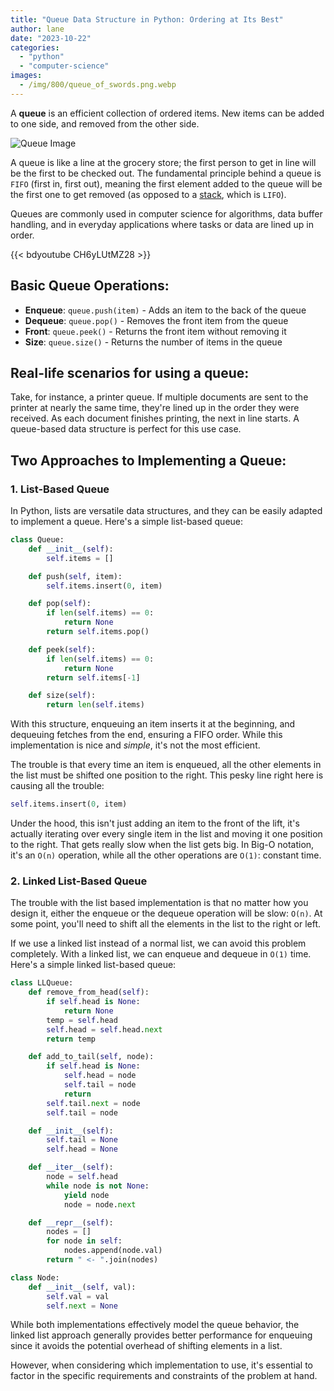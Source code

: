 ```yaml
---
title: "Queue Data Structure in Python: Ordering at Its Best"
author: lane
date: "2023-10-22"
categories:
  - "python"
  - "computer-science"
images:
  - /img/800/queue_of_swords.png.webp
---
```


A **queue** is an efficient collection of ordered items. New items can be added to one side, and removed from the other side.

![Queue Image](https://i.imgur.com/axhYf8C.png)

A queue is like a line at the grocery store; the first person to get in line will be the first to be checked out. The fundamental principle behind a queue is `FIFO` (first in, first out), meaning the first element added to the queue will be the first one to get removed (as opposed to a [stack](/python/stack-data-structure-python/), which is `LIFO`).

Queues are commonly used in computer science for algorithms, data buffer handling, and in everyday applications where tasks or data are lined up in order.

{{< bdyoutube CH6yLUtMZ28 >}}

## Basic Queue Operations:

* **Enqueue**: `queue.push(item)` - Adds an item to the back of the queue
* **Dequeue**: `queue.pop()` - Removes the front item from the queue
* **Front**: `queue.peek()` - Returns the front item without removing it
* **Size**: `queue.size()` - Returns the number of items in the queue

## Real-life scenarios for using a queue:

Take, for instance, a printer queue. If multiple documents are sent to the printer at nearly the same time, they're lined up in the order they were received. As each document finishes printing, the next in line starts. A queue-based data structure is perfect for this use case.

## Two Approaches to Implementing a Queue:

### 1. **List-Based Queue**

In Python, lists are versatile data structures, and they can be easily adapted to implement a queue. Here's a simple list-based queue:

```python
class Queue:
    def __init__(self):
        self.items = []

    def push(self, item):
        self.items.insert(0, item)

    def pop(self):
        if len(self.items) == 0:
            return None
        return self.items.pop()

    def peek(self):
        if len(self.items) == 0:
            return None
        return self.items[-1]

    def size(self):
        return len(self.items)
```

With this structure, enqueuing an item inserts it at the beginning, and dequeuing fetches from the end, ensuring a FIFO order. While this implementation is nice and *simple*, it's not the most efficient. 

The trouble is that every time an item is enqueued, all the other elements in the list must be shifted one position to the right. This pesky line right here is causing all the trouble:

```py
self.items.insert(0, item)
```

Under the hood, this isn't just adding an item to the front of the lift, it's actually iterating over every single item in the list and moving it one position to the right. That gets really slow when the list gets big. In Big-O notation, it's an `O(n)` operation, while all the other operations are `O(1)`: constant time.

### 2. **Linked List-Based Queue**

The trouble with the list based implementation is that no matter how you design it, either the enqueue or the dequeue operation will be slow: `O(n)`. At some point, you'll need to shift all the elements in the list to the right or left.

If we use a linked list instead of a normal list, we can avoid this problem completely. With a linked list, we can enqueue and dequeue in `O(1)` time. Here's a simple linked list-based queue:

```python
class LLQueue:
    def remove_from_head(self):
        if self.head is None:
            return None
        temp = self.head
        self.head = self.head.next
        return temp

    def add_to_tail(self, node):
        if self.head is None:
            self.head = node
            self.tail = node
            return
        self.tail.next = node
        self.tail = node

    def __init__(self):
        self.tail = None
        self.head = None

    def __iter__(self):
        node = self.head
        while node is not None:
            yield node
            node = node.next

    def __repr__(self):
        nodes = []
        for node in self:
            nodes.append(node.val)
        return " <- ".join(nodes)

class Node:
    def __init__(self, val):
        self.val = val
        self.next = None
```

While both implementations effectively model the queue behavior, the linked list approach generally provides better performance for enqueuing since it avoids the potential overhead of shifting elements in a list.

However, when considering which implementation to use, it's essential to factor in the specific requirements and constraints of the problem at hand.
